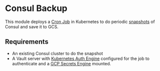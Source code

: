 # Consul Backup

This module deploys a
[Cron Job](https://kubernetes.io/docs/concepts/workloads/controllers/cron-jobs/) in Kubernetes to
do periodic [snapshots](https://www.consul.io/docs/commands/snapshot.html) of Consul and save it to
GCS.

## Requirements

- An existing Consul cluster to do the snapshot
- A Vault server with [Kubernetes Auth Engine](https://www.vaultproject.io/docs/auth/kubernetes.html)
    configured for the job to authenticate and a
    [GCP Secrets Engine](https://www.vaultproject.io/docs/secrets/gcp/index.html) mounted.
